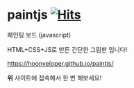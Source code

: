 # paintjs [![Hits](https://hits.seeyoufarm.com/api/count/incr/badge.svg?url=https%3A%2F%2Fgithub.com%2Fhooonveloper%2FpaintJs&count_bg=%2379C83D&title_bg=%23555555&icon=&icon_color=%23E7E7E7&title=hits&edge_flat=false)](https://hits.seeyoufarm.com)
페인팅 보드 (javascript)

HTML+CSS+JS로 만든 간단한 그림판 입니다! 

https://hoonveloper.github.io/paintjs/

**위** 사이트에 접속해서 한 번 해보세요!
